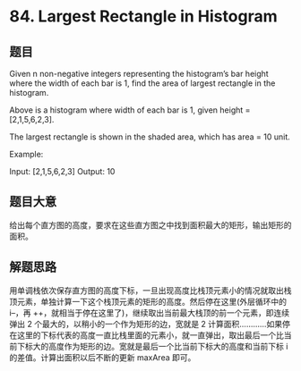 # 84. Largest Rectangle in Histogram #
## 题目 #
Given n non-negative integers representing the histogram’s bar height where the width of each bar is 1, find the area of largest rectangle in the histogram.



Above is a histogram where width of each bar is 1, given height = [2,1,5,6,2,3].



The largest rectangle is shown in the shaded area, which has area = 10 unit.

Example:


Input: [2,1,5,6,2,3]
Output: 10

## 题目大意 #
给出每个直方图的高度，要求在这些直方图之中找到面积最大的矩形，输出矩形的面积。

## 解题思路 #
用单调栈依次保存直方图的高度下标，一旦出现高度比栈顶元素小的情况就取出栈顶元素，单独计算一下这个栈顶元素的矩形的高度。然后停在这里(外层循环中的 i–，再 ++，就相当于停在这里了)，继续取出当前最大栈顶的前一个元素，即连续弹出 2 个最大的，以稍小的一个作为矩形的边，宽就是 2 计算面积…………如果停在这里的下标代表的高度一直比栈里面的元素小，就一直弹出，取出最后一个比当前下标大的高度作为矩形的边。宽就是最后一个比当前下标大的高度和当前下标 i 的差值。计算出面积以后不断的更新 maxArea 即可。